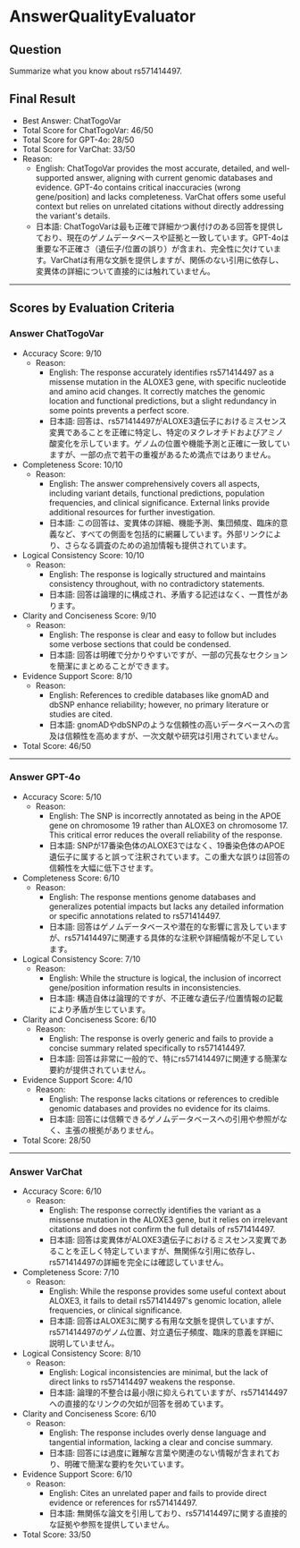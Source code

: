 # AnswerQualityEvaluator

## Question

Summarize what you know about rs571414497.

## Final Result

- Best Answer: ChatTogoVar
- Total Score for ChatTogoVar: 46/50
- Total Score for GPT-4o: 28/50
- Total Score for VarChat: 33/50
- Reason:
  - English: ChatTogoVar provides the most accurate, detailed, and well-supported answer, aligning with current genomic databases and evidence. GPT-4o contains critical inaccuracies (wrong gene/position) and lacks completeness. VarChat offers some useful context but relies on unrelated citations without directly addressing the variant's details.
  - 日本語: ChatTogoVarは最も正確で詳細かつ裏付けのある回答を提供しており、現在のゲノムデータベースや証拠と一致しています。GPT-4oは重要な不正確さ（遺伝子/位置の誤り）が含まれ、完全性に欠けています。VarChatは有用な文脈を提供しますが、関係のない引用に依存し、変異体の詳細について直接的には触れていません。

---

## Scores by Evaluation Criteria

### Answer ChatTogoVar
- Accuracy Score: 9/10
  - Reason: 
    - English: The response accurately identifies rs571414497 as a missense mutation in the ALOXE3 gene, with specific nucleotide and amino acid changes. It correctly matches the genomic location and functional predictions, but a slight redundancy in some points prevents a perfect score.
    - 日本語: 回答は、rs571414497がALOXE3遺伝子におけるミスセンス変異であることを正確に特定し、特定のヌクレオチドおよびアミノ酸変化を示しています。ゲノムの位置や機能予測と正確に一致していますが、一部の点で若干の重複があるため満点ではありません。
- Completeness Score: 10/10
  - Reason: 
    - English: The answer comprehensively covers all aspects, including variant details, functional predictions, population frequencies, and clinical significance. External links provide additional resources for further investigation.
    - 日本語: この回答は、変異体の詳細、機能予測、集団頻度、臨床的意義など、すべての側面を包括的に網羅しています。外部リンクにより、さらなる調査のための追加情報も提供されています。
- Logical Consistency Score: 10/10
  - Reason: 
    - English: The response is logically structured and maintains consistency throughout, with no contradictory statements.
    - 日本語: 回答は論理的に構成され、矛盾する記述はなく、一貫性があります。
- Clarity and Conciseness Score: 9/10
  - Reason: 
    - English: The response is clear and easy to follow but includes some verbose sections that could be condensed.
    - 日本語: 回答は明確で分かりやすいですが、一部の冗長なセクションを簡潔にまとめることができます。
- Evidence Support Score: 8/10
  - Reason: 
    - English: References to credible databases like gnomAD and dbSNP enhance reliability; however, no primary literature or studies are cited.
    - 日本語: gnomADやdbSNPのような信頼性の高いデータベースへの言及は信頼性を高めますが、一次文献や研究は引用されていません。
- Total Score: 46/50

---

### Answer GPT-4o
- Accuracy Score: 5/10
  - Reason: 
    - English: The SNP is incorrectly annotated as being in the APOE gene on chromosome 19 rather than ALOXE3 on chromosome 17. This critical error reduces the overall reliability of the response.
    - 日本語: SNPが17番染色体のALOXE3ではなく、19番染色体のAPOE遺伝子に属すると誤って注釈されています。この重大な誤りは回答の信頼性を大幅に低下させます。
- Completeness Score: 6/10
  - Reason: 
    - English: The response mentions genome databases and generalizes potential impacts but lacks any detailed information or specific annotations related to rs571414497.
    - 日本語: 回答はゲノムデータベースや潜在的な影響に言及していますが、rs571414497に関連する具体的な注釈や詳細情報が不足しています。
- Logical Consistency Score: 7/10
  - Reason: 
    - English: While the structure is logical, the inclusion of incorrect gene/position information results in inconsistencies.
    - 日本語: 構造自体は論理的ですが、不正確な遺伝子/位置情報の記載により矛盾が生じています。
- Clarity and Conciseness Score: 6/10
  - Reason: 
    - English: The response is overly generic and fails to provide a concise summary related specifically to rs571414497.
    - 日本語: 回答は非常に一般的で、特にrs571414497に関連する簡潔な要約が提供されていません。
- Evidence Support Score: 4/10
  - Reason: 
    - English: The response lacks citations or references to credible genomic databases and provides no evidence for its claims.
    - 日本語: 回答には信頼できるゲノムデータベースへの引用や参照がなく、主張の根拠がありません。
- Total Score: 28/50

---

### Answer VarChat
- Accuracy Score: 6/10
  - Reason: 
    - English: The response correctly identifies the variant as a missense mutation in the ALOXE3 gene, but it relies on irrelevant citations and does not confirm the full details of rs571414497.
    - 日本語: 回答は変異体がALOXE3遺伝子におけるミスセンス変異であることを正しく特定していますが、無関係な引用に依存し、rs571414497の詳細を完全には確認していません。
- Completeness Score: 7/10
  - Reason: 
    - English: While the response provides some useful context about ALOXE3, it fails to detail rs571414497's genomic location, allele frequencies, or clinical significance.
    - 日本語: 回答はALOXE3に関する有用な文脈を提供していますが、rs571414497のゲノム位置、対立遺伝子頻度、臨床的意義を詳細に説明していません。
- Logical Consistency Score: 8/10
  - Reason: 
    - English: Logical inconsistencies are minimal, but the lack of direct links to rs571414497 weakens the response.
    - 日本語: 論理的不整合は最小限に抑えられていますが、rs571414497への直接的なリンクの欠如が回答を弱めています。
- Clarity and Conciseness Score: 6/10
  - Reason: 
    - English: The response includes overly dense language and tangential information, lacking a clear and concise summary.
    - 日本語: 回答には過度に難解な言葉や関連のない情報が含まれており、明確で簡潔な要約を欠いています。
- Evidence Support Score: 6/10
  - Reason: 
    - English: Cites an unrelated paper and fails to provide direct evidence or references for rs571414497.
    - 日本語: 無関係な論文を引用しており、rs571414497に関する直接的な証拠や参照を提供していません。
- Total Score: 33/50